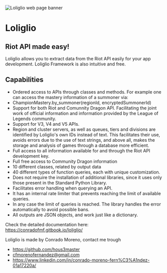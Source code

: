 ![Loliglio web page banner](https://2640050380-files.gitbook.io/~/files/v0/b/gitbook-x-prod.appspot.com/o/spaces%2Fbu0mjMsSISfI64girFHC%2Fuploads%2FG1C5v7BsnxAxB13665Xl%2FNew%20Project%20(7).png?alt=media&token=c1c5a408-9834-4178-a89a-31a6b393c9e2)

# Loliglio
## Riot API made easy!
Loliglio allows you to extract data from the Riot API easily for your app development. Loliglio Framework is also intuitive and free.
## Capabilities
- Ordered access to APIs through classes and methods. For example one can access the mastery information of a summoner via:
- ChampionMastery.by_summoner(regionId, encryptedSummonerId)
- Support for both Riot and Comunnity Dragon API. Facilitating the joint work of official information and information provided by the League of Legends community.
- Support for V3, V4 and V5 APIs.
- Region and cluster servers, as well as queues, tiers and divisions are identified by Loliglio's own IDs instead of text. This facilitates their use, avoids errors due to the use of text strings, and above all, makes the storage and analysis of games through a database more efficient.
- Full access to all information available for and through the Riot API development key.
- Full free access to Community Dragon information
- 10 different classes, related by output data
- 40 different types of function queries, each with unique customization.
- Does not require the installation of additional libraries, since it uses only those present in the Standard Python Library.
- Facilitates error handling when querying an API.
- It has an internal rate limiter that prevents reaching the limit of available queries.
- In any case the limit of queries is reached. The library handles the error automatically to avoid possible bans.
- All outputs are JSON objects, and work just like a dictionary.

Check the detailed documentation here: https://conradofmf.gitbook.io/loliglio/

Loliglio is made by Conrado Moreno, contact me trough
- https://github.com/hous3master
- cfmorenofernandez@gmail.com
- https://www.linkedin.com/in/conrado-moreno-fern%C3%A1ndez-01a17220a/
